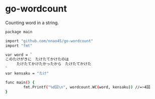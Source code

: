 # go-wordcount
Counting word in a string.

```bash
package main

import "github.com/nnao45/go-wordcount"
import "fmt"

var word = `
このたけがきに　たけたてかけたのは
　　　たけたてかけたかったから　たけたてかけた
`
var kensaku = "たけ"

func main() {
        fmt.Printf("%d回\n", wordcount.WC(word, kensaku)) //=>4回
}
```

